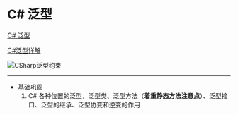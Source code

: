 # C# 泛型

[C# 泛型](https://www.cnblogs.com/Wolfmanlq/p/6945788.html)

[C#泛型详解](https://www.cnblogs.com/dotnet261010/p/9034594.html)

![CSharp泛型约束](E:\ws\mjx\csharp\CSharp泛型约束.png)



---



* 基础巩固
  1. C# 各种位置的泛型，泛型类、泛型方法（**着重静态方法注意点**）、泛型接口、泛型的继承、泛型协变和逆变的作用